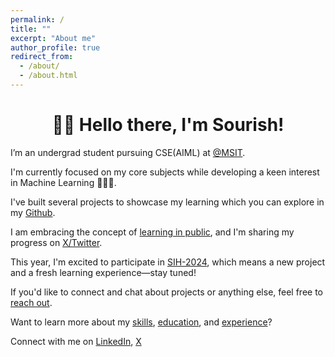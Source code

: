 ```yaml
---
permalink: /
title: ""
excerpt: "About me"
author_profile: true
redirect_from: 
  - /about/
  - /about.html
---
```

<h1 align=center>👋🏼 Hello there, I'm Sourish!</h1>

I’m an undergrad student pursuing CSE(AIML) at [@MSIT](https://msit.edu.in).

I'm currently focused on my core subjects while developing a keen interest in Machine Learning 🧑🏼‍💻.

I've built several projects to showcase my learning which you can explore in my [Github](https://github.com/sourize).

I am embracing the concept of [learning in public](https://www.swyx.io/learn-in-public), and I'm sharing my progress on [X/Twitter](https://X.com/sourize_).

This year, I'm excited to participate in [SIH-2024](/sih2024/), which means a new project and a fresh learning experience—stay tuned!

If you'd like to connect and chat about projects or anything else, feel free to [reach out](https://x.com/sourize).

Want to learn more about my [skills](/skills.md/), [education](/education.md/), and [experience](/experience.md/)?


Connect with me on [LinkedIn](https://linkedin.com/in/sourish-chatterjee), [X](https://x.com/sourize)



